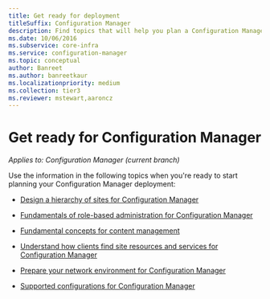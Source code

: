 ```yaml
---
title: Get ready for deployment
titleSuffix: Configuration Manager
description: Find topics that will help you plan a Configuration Manager deployment.
ms.date: 10/06/2016
ms.subservice: core-infra
ms.service: configuration-manager
ms.topic: conceptual
author: Banreet
ms.author: banreetkaur
ms.localizationpriority: medium
ms.collection: tier3
ms.reviewer: mstewart,aaroncz 
---
```

# Get ready for Configuration Manager

*Applies to: Configuration Manager (current branch)*

Use the information in the following topics when you're ready to start planning your Configuration Manager deployment:  


-   [Design a hierarchy of sites for Configuration Manager](../../core/plan-design/hierarchy/design-a-hierarchy-of-sites.md)  

-   [Fundamentals of role-based administration for Configuration Manager](../../core/understand/fundamentals-of-role-based-administration.md)  

-   [Fundamental concepts for content management](../../core/plan-design/hierarchy/fundamental-concepts-for-content-management.md)  

-   [Understand how clients find site resources and services for Configuration Manager](../../core/plan-design/hierarchy/understand-how-clients-find-site-resources-and-services.md)  

-   [Prepare your network environment for Configuration Manager](network/configure-firewalls-ports-domains.md)  

-   [Supported configurations for Configuration Manager](../../core/plan-design/configs/supported-configurations.md)  
